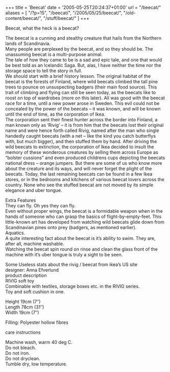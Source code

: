 +++
title = 'Beecat'
date = '2005-05-25T20:24:37+01:00'
url = "/beecat/"
aliases = [
    "/?p=15",
    "/beecat/",
    "/2005/05/25/beecat/",
    "/old-content/beecat/",
    "/stuff/beecat/"
]
+++

Beecat, what the heck is a beecat?

<half inched from a website from yester year>

The beecat is a cunning and stealthy creature that hails from the Northern lands of Scandinavia.  
Many people are perplexed by the beecat, and so they should be. The unassuming beecat is a multi-purpose animal.  
The tale of how they came to be is a sad and epic tale, and one that would be best told as an Icelandic Saga. But, alas, I have neither the time nor the storage space to tell the story in full.  
We should start with a brief history lesson. The original habitat of the beecat is the forests of Finland, where wild beecats climbed the tall pine trees to pounce on unsuspecting badgers (their main food source). This trait of climbing and flying can still be seen today, as the beecats like to roost on top of wardrobes (more on this later). All was good with the beecat race for a time, until a new power arose in Sweden. This evil could not be concealed by the power of the beecats – it was known, and will be known until the end of time, as the corporation of Ikea.  
The corporation sent their finest hunter across the border into Finland, a man known only as ‘Rivig’ – it is from him that the beecats lost their original name and were hence forth called Rivig, named after the man who single handedly caught beecats (with a net – like the kind you catch butterflys with, but much bigger), and then stuffed them by hand. After driving the wild beecats to extinction, the corporation of Ikea decided to insult the memory of these wonderous creatures by selling them across Europe as “bolster cussions” and even produced childrens cups depicting the beecats national dress – orange jumpers. But there are some of us who know more about the creature and its ways, and will never forget the plight of the beecats. Today, the last remaining beecats can be found in a few Ikea stores, or in the bedrooms and kitchens of various beecat lovers across the country. None who see the stuffed beecat are not moved by its simple elegance and uber tongue.

Extra Features  
They can fly. Oh yes they can fly.  
Even without proper wings, the beecat is a formidable weapon when in the hands of someone who can grasp the basics of flight-by-empty-feet. This little-known art has developed from watching wild beecats glide down from Scandinavian pines onto prey (badgers, as mentioned earlier).  
Aquatics.  
A quite interesting fact about the beecat is it’s ability to swim. They are, after all, machine washable.  
Watching the beecat spin round on rinse and clean the glass front of the machine with it’s uber tongue is truly a sight to be seen.  
<END>

Some Useless stats about the rivig / beecat from ikea’s US site  
designer: Anna Efverlund  
product description  
RIVIG soft toy  
Combinable with textiles, storage boxes etc. in the RIVIG series.  
Toy and soft cushion in one.

Height 19cm (7″)  
Length 78cm (31″)  
Width 19cm (7″)

Filling: Polyester hollow fibres

care instructions

Machine wash, warm 40 deg C.  
Do not bleach.  
Do not iron.  
Do not dryclean.  
Tumble dry, low temperature.